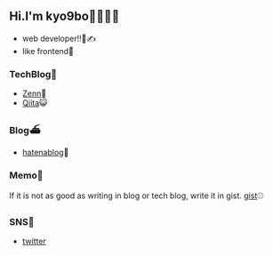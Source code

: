 ## Hi.I'm kyo9bo🍺🍺🍺🍺

- web developer!!👀✍️
- like frontend🎢

### TechBlog💍

- [Zenn](https://zenn.dev/kyo9bo)👾
- [Qiita](https://qiita.com/kyo9bo)😺

### Blog⛴

- [hatenablog](https://kyo9bo.hatenablog.com/)🥳

### Memo📙
If it is not as good as writing in blog or tech blog, write it in gist.
[gist](https://gist.github.com/kk3939)⚾️

### SNS🐉
- [twitter](https://twitter.com/kyo9bonnn)

